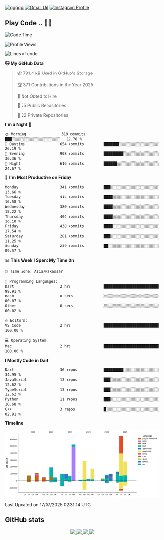 [![goggxi](https://img.shields.io/badge/Portofolio-Goggxi-orange)](https://goggxi.github.io)
[![Gmail Url](https://img.shields.io/twitter/url?label=Goggxi@gmail.com&logo=gmail&style=social&url=http%3A%2F%2Fmailto%3Acontact.Goggxi@gmail.com)](mailto:Goggxi@gmail.com) [![Instagram Profile](https://img.shields.io/twitter/url?label=moh_rifkan&logo=instagram&style=social&url=https://www.instagram.com/moh_rifkan/)](https://www.instagram.com/moh_rifkan/)

## Play Code .. 💬🚀

<!-- [![Moh Rifkan GitHub stats](https://github-readme-stats.vercel.app/api?username=goggxi&count_private=true&show_icons=true&theme=dracula&custom_title=Goggxi%20Statistic%20🚀)](https://github.com/goggxi/goggxi)

[![Top Langs](https://github-readme-stats.vercel.app/api/top-langs/?username=goggxi&langs_count=8&layout=compact&show_icons=true&theme=dracula)](https://github.com/goggxi/goggxi) -->

<!--START_SECTION:waka-->
![Code Time](http://img.shields.io/badge/Code%20Time-4%2C372%20hrs%2027%20mins-blue)

![Profile Views](http://img.shields.io/badge/Profile%20Views-0-blue)

![Lines of code](https://img.shields.io/badge/From%20Hello%20World%20I%27ve%20Written-3.0%20million%20lines%20of%20code-blue)

**🐱 My GitHub Data** 

> 📦 731.4 kB Used in GitHub's Storage 
 > 
> 🏆 371 Contributions in the Year 2025
 > 
> 🚫 Not Opted to Hire
 > 
> 📜 75 Public Repositories 
 > 
> 🔑 22 Private Repositories 
 > 
**I'm a Night 🦉** 

```text
🌞 Morning                319 commits         ███░░░░░░░░░░░░░░░░░░░░░░   12.78 % 
🌆 Daytime                654 commits         ███████░░░░░░░░░░░░░░░░░░   26.19 % 
🌃 Evening                908 commits         █████████░░░░░░░░░░░░░░░░   36.36 % 
🌙 Night                  616 commits         ██████░░░░░░░░░░░░░░░░░░░   24.67 % 
```
📅 **I'm Most Productive on Friday** 

```text
Monday                   341 commits         ███░░░░░░░░░░░░░░░░░░░░░░   13.66 % 
Tuesday                  414 commits         ████░░░░░░░░░░░░░░░░░░░░░   16.58 % 
Wednesday                380 commits         ████░░░░░░░░░░░░░░░░░░░░░   15.22 % 
Thursday                 404 commits         ████░░░░░░░░░░░░░░░░░░░░░   16.18 % 
Friday                   438 commits         ████░░░░░░░░░░░░░░░░░░░░░   17.54 % 
Saturday                 281 commits         ███░░░░░░░░░░░░░░░░░░░░░░   11.25 % 
Sunday                   239 commits         ██░░░░░░░░░░░░░░░░░░░░░░░   09.57 % 
```


📊 **This Week I Spent My Time On** 

```text
🕑︎ Time Zone: Asia/Makassar

💬 Programming Languages: 
Dart                     2 hrs               █████████████████████████   99.91 % 
Bash                     0 secs              ░░░░░░░░░░░░░░░░░░░░░░░░░   00.07 % 
Other                    0 secs              ░░░░░░░░░░░░░░░░░░░░░░░░░   00.02 % 

🔥 Editors: 
VS Code                  2 hrs               █████████████████████████   100.00 % 

💻 Operating System: 
Mac                      2 hrs               █████████████████████████   100.00 % 
```

**I Mostly Code in Dart** 

```text
Dart                     36 repos            █████████░░░░░░░░░░░░░░░░   34.95 % 
JavaScript               13 repos            ███░░░░░░░░░░░░░░░░░░░░░░   12.62 % 
TypeScript               13 repos            ███░░░░░░░░░░░░░░░░░░░░░░   12.62 % 
Python                   11 repos            ███░░░░░░░░░░░░░░░░░░░░░░   10.68 % 
C++                      3 repos             █░░░░░░░░░░░░░░░░░░░░░░░░   02.91 % 
```



**Timeline**

![Lines of Code chart](https://raw.githubusercontent.com/Goggxi/Goggxi/main/assets/bar_graph.png)


 Last Updated on 17/07/2025 02:31:14 UTC
<!--END_SECTION:waka-->

## GitHub stats

<p align="center">
  <a href="https://github.com/goggxi">
    <img src="http://github-profile-summary-cards.vercel.app/api/cards/profile-details?username=goggxi&theme=transparent" />
  </a>
  <a href="https://github.com/goggxi">
    <img src="https://github-readme-streak-stats.herokuapp.com/?user=goggxi&hide_border=true&card_width=338&theme=transparent" />
  </a>
  <a href="https://github.com/goggxi">
    <img src="http://github-profile-summary-cards.vercel.app/api/cards/stats?username=goggxi&theme=transparent" />
  </a>
  <a href="https://github.com/goggxi">
    <img src="https://github-readme-stats.vercel.app/api/top-langs/?username=goggxi&langs_count=10&exclude_repo=&hide=c,makefile,html,css,sass,nix,nunjucks,tsql,dockerfile,shell&card_width=699&hide_border=true&theme=transparent" />
  </a>
  <!-- <br/>
  <a href="https://github.com/goggxi">
    <img src="https://komarev.com/ghpvc/?username=goggxi&color=blue&style=flat" />
  </a> -->
</p>
